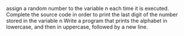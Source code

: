 assign a random number to the variable n each time it is executed. Complete the source code in order to print the last digit of the number stored in the variable n
Write a program that prints the alphabet in lowercase, and then in uppercase, followed by a new line.
